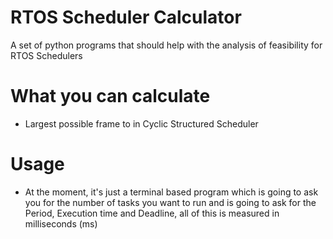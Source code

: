 #  RTOS Scheduler Calculator 
A set of python programs that should help with the analysis of feasibility for RTOS Schedulers

# What you can calculate
- Largest possible frame to in Cyclic Structured Scheduler

# Usage
- At the moment, it's just a terminal based program which is going to ask you for the number of tasks you want to run and is going to ask for the Period, Execution time and Deadline, all of this is measured in milliseconds (ms)